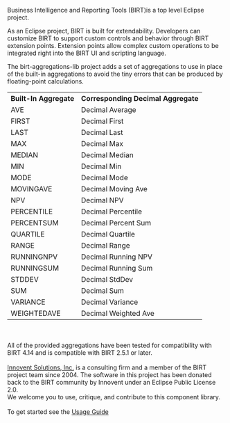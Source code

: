 Business Intelligence and Reporting Tools (BIRT)is a top level Eclipse project.

As an Eclipse project, BIRT is built for extendability. Developers can customize BIRT to support custom controls and behavior through BIRT extension points. Extension points allow complex custom operations to be integrated right into the BIRT UI and scripting language.

The birt-aggregations-lib project adds a set of aggregations to use in place of the built-in aggregations to avoid the tiny errors that can be produced by floating-point calculations.
<br/>
<table>
	<tr>
		<th>Built-In Aggregate</th>
		<th>Corresponding Decimal Aggregate</th>
	</tr>
	<tr>
		<td>AVE</td>
		<td>Decimal Average</td>
	</tr>
	<tr>
		<td>FIRST</td>
		<td>Decimal First</td>
	</tr>
	<tr>
		<td>LAST</td>
		<td>Decimal Last</td>
	</tr>
	<tr>
		<td>MAX</td>
		<td>Decimal Max</td>
	</tr>
	<tr>
		<td>MEDIAN</td>
		<td>Decimal Median</td>
	<tr>
		<td>MIN</td>
		<td>Decimal Min</td>
	</tr>
	<tr>
		<td>MODE</td>
		<td>Decimal Mode</td>
	</tr>
	<tr>
		<td>MOVINGAVE</td>
		<td>Decimal Moving Ave</td>
	</tr>
	<tr>
		<td>NPV</td>
		<td>Decimal NPV</td>
	</tr>
	<tr>
		<td>PERCENTILE</td>
		<td>Decimal Percentile</td>
	</tr>
	<tr>
		<td>PERCENTSUM</td>
		<td>Decimal Percent Sum</td>
	</tr>
	<tr>
		<td>QUARTILE</td>
		<td>Decimal Quartile</td>
	</tr>
	<tr>
		<td>RANGE</td>
		<td>Decimal Range</td>
	</tr>
	<tr>
		<td>RUNNINGNPV</td>
		<td>Decimal Running NPV</td>
	</tr>
	<tr>
		<td>RUNNINGSUM</td>
		<td>Decimal Running Sum</td>
	</tr>
	<tr>
		<td>STDDEV</td>
		<td>Decimal StdDev</td>
	</tr>
	<tr>
		<td>SUM</td>
		<td>Decimal Sum</td>
	</tr>
	<tr>
		<td>VARIANCE</td>
		<td>Decimal Variance</td>
	</tr>
	<tr>
		<td>WEIGHTEDAVE</td>
		<td>Decimal Weighted Ave</td>
	</tr>
</table>
<br/><br/>
All of the provided aggregations have been tested for compatibility with BIRT 4.14 and is compatible with BIRT 2.5.1 or later.
<br/><br/>
<a href='http://www.innoventsolutions.com/birt-consulting.html'>Innovent Solutions, Inc.</a> is a consulting firm and a member of the BIRT project team since 2004.
The software in this project has been donated back to the BIRT community by Innovent under an Eclipse Public License 2.0.<br>
We welcome you to use, critique, and contribute to this component library.<br>
<br>
To get started see the <a href='https://github.com/innoventsolutions/birt-functions-lib/wiki/UsageGuide'>Usage Guide</a>

	
